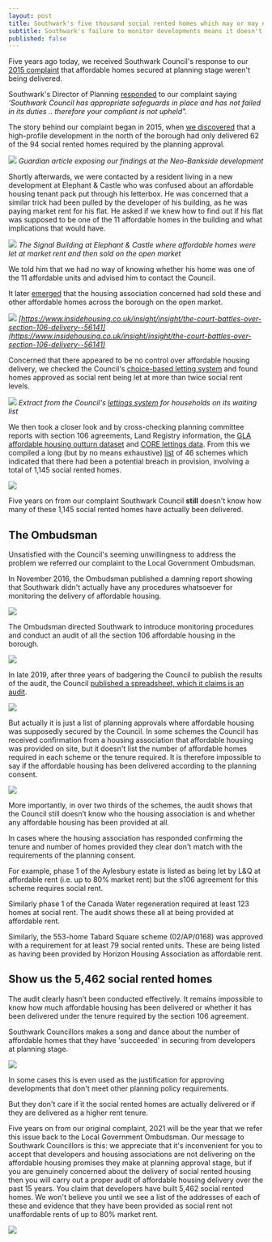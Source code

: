 ```yaml
---
layout: post
title: Southwark's five thousand social rented homes which may or may not exist
subtitle: Southwark's failure to monitor developments means it doesn't know how many social rented homes have been delivered
published: false
---
```

Five years ago today, we received Southwark Council's response to our [2015 complaint](http://35percent.org/img/ccomplaint15Dec2016.pdf) that affordable homes secured at planning stage weren't being delivered. 

Southwark's Director of Planning [responded](/img/Stage1response28Jan2016.pdf) to our complaint saying _‘Southwark Council has appropriate safeguards in place and has not failed in its duties .. therefore your compliant is not upheld"._

The story behind our complaint began in 2015, when [we discovered](https://www.theguardian.com/artanddesign/architecture-design-blog/2015/jul/21/neo-bankside-how-richard-rogers-new-non-dom-accom-cut-out-the-poor) that a high-profile development in the north of the borough had only delivered 62 of the 94 social rented homes required by the planning approval.

![](http://35percent.org/img/neoguardian.png)
*Guardian article exposing our findings at the Neo-Bankside development*

Shortly afterwards, we were contacted by a resident living in a new development at Elephant & Castle who was confused about an affordable housing tenant pack put through his letterbox. He was concerned that a similar trick had been pulled by the developer of his building, as he was paying market rent for his flat. He asked if we knew how to find out if his flat was supposed to be one of the 11 affordable homes in the building and what implications that would have.

![](https://omghcontent.affino.com/AcuCustom/Sitename/DAM/096/signal-building-MIN.jpg)
*The Signal Building at Elephant & Castle where affordable homes were let at market rent and then sold on the open market*

We told him that we had no way of knowing whether his home was one of the 11 affordable units and advised him to contact the Council.

It later [emerged](https://www.insidehousing.co.uk/insight/insight/the-court-battles-over-section-106-delivery--56141) that the housing association concerned had sold these and other affordable homes across the borough on the open market.

![](http://35percent.org/img/lhah.png)
*[https://www.insidehousing.co.uk/insight/insight/the-court-battles-over-section-106-delivery--56141](https://www.insidehousing.co.uk/insight/insight/the-court-battles-over-section-106-delivery--56141)*

Concerned that there appeared to be no control over affordable housing delivery, we checked the Council's [choice-based letting system](https://www.southwarkhomesearch.org.uk/) and found homes approved as social rent being let at more than twice social rent levels.

![](http://35percent.org/img/nhghomesearch.jpg)
*Extract from the Council's [lettings system](https://www.southwarkhomesearch.org.uk) for households on its waiting list*

We then took a closer look and by cross-checking planning committee reports with section 106 agreements, Land Registry information, the [GLA affordable housing outturn dataset](http://data.london.gov.uk/dataset/gla-affordable-housing-programme-outturn/resource/0c87e5dc-f1e9-4edf-b246-bef6b40a9ba3) and [CORE lettings data](https://core.communities.gov.uk/). From this we compiled a long (but by no means exhaustive) [list](http://35percent.org/img/section106_tenure_breaches.pdf) of 46 schemes which indicated that there had been a potential breach in provision, involving a total of 1,145 social rented homes.

![](http://35percent.org/img/arexampless.png)

Five years on from our complaint Southwark Council __still__ doesn't know how many of these 1,145 social rented homes have actually been delivered.

## The Ombudsman
Unsatisfied with the Council's seeming unwillingness to address the problem we referred our complaint to the Local Government Ombudsman.

In November 2016, the Ombudsman published a damning report showing that Southwark didn't actually have any procedures whatsoever for monitoring the delivery of affordable housing.

![](http://35percent.org/img/LGOFinalDecisionSOR.png)

The Ombudsman directed Southwark to introduce monitoring procedures and conduct an audit of all the section 106 affordable housing in the borough.

![](http://35percent.org/img/lgoreport.png)

In late 2019, after three years of badgering the Council to publish the results of the audit, the Council [published a spreadsheet, which it claims is an audit](https://www.southwark.gov.uk/planning-and-building-control/planning-policy-and-transport-policy/monitoring/authority-monitoring-report/housing?chapter=9).

![](http://35percent.org/img/auditpage.png)

But actually it is just a list of planning approvals where affordable housing was supposedly secured by the Council. In some schemes the Council has received confirmation from a housing association that affordable housing was provided on site, but it doesn't list the number of affordable homes required in each scheme or the tenure required. It is therefore impossible to say if the affordable housing has been delivered according to the planning consent.

![](http://35percent.org/img/audit_extract.png)

More importantly, in over two thirds of the schemes, the audit shows that the Council still doesn’t know who the housing association is and whether any affordable housing has been provided at all.

In cases where the housing association has responded confirming the tenure and number of homes provided they clear don't match with the requirements of the planning consent.

For example, phase 1 of the Aylesbury estate is listed as being let by L&Q at affordable rent (i.e. up to 80% market rent) but the s106 agreement for this scheme requires social rent.

Similarly phase 1 of the Canada Water regeneration required at least 123 homes at social rent. The audit shows these all at being provided at affordable rent.

Similarly, the 553-home Tabard Square scheme (02/AP/0168) was approved with a requirement for at least 79 social rented units. These are being listed as having been provided by Horizon Housing Association as affordable rent.

## Show us the 5,462 social rented homes

The audit clearly hasn’t been conducted effectively. It remains impossible to know how much affordable housing has been delivered or whether it has been delivered under the tenure required by the section 106 agreement.

Southwark Councillors makes a song and dance about the number of affordable homes that they have 'succeeded' in securing from developers at planning stage.

![](http://35percent.org/img/seatontwitter.png)

In some cases this is even used as the justification for approving developments that don't meet other planning policy requirements.

But they don't care if it the social rented homes are actually delivered or if they are delivered as a higher rent tenure. 

Five years on from our original complaint, 2021 will be the year that we refer this issue back to the Local Government Ombudsman. Our message to Southwark Councillors is this: we appreciate that it's inconvenient for you to accept that developers and housing associations are not delivering on the affordable housing promises they make at planning approval stage, but if you are genuinely concerned about the delivery of social rented housing then you will carry out a proper audit of affordable housing delivery over the past 15 years. You claim that developers have built 5,462 social rented homes. We won't believe you until we see a list of the addresses of each of these and evidence that they have been provided as social rent not unaffordable rents of up to 80% market rent. 

![](http://35percent.org/img/screenshotahmon.png)


